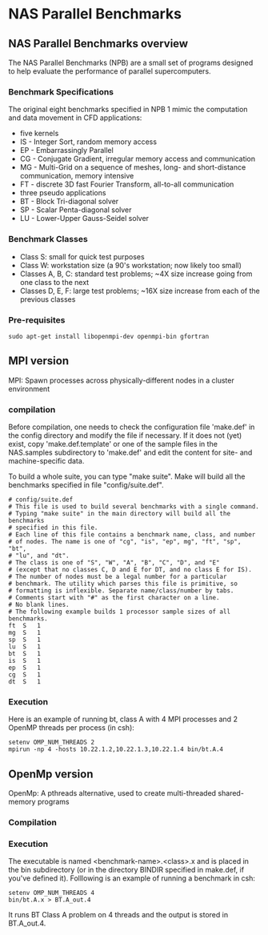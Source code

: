 # NAS Parallel Benchmarks

## NAS Parallel Benchmarks overview
The NAS Parallel Benchmarks (NPB) are a small set of programs designed to help evaluate the performance of parallel supercomputers.

### Benchmark Specifications
The original eight benchmarks specified in NPB 1 mimic the computation and data movement in CFD applications:
- five kernels
 - IS - Integer Sort, random memory access
 - EP - Embarrassingly Parallel
 - CG - Conjugate Gradient, irregular memory access and communication
 - MG - Multi-Grid on a sequence of meshes, long- and short-distance communication, memory intensive
 - FT - discrete 3D fast Fourier Transform, all-to-all communication
- three pseudo applications
 - BT - Block Tri-diagonal solver
 - SP - Scalar Penta-diagonal solver
 - LU - Lower-Upper Gauss-Seidel solver

### Benchmark Classes
- Class S: small for quick test purposes
- Class W: workstation size (a 90's workstation; now likely too small)
- Classes A, B, C: standard test problems; ~4X size increase going from one class to the next
- Classes D, E, F: large test problems; ~16X size increase from each of the previous classes

### Pre-requisites
```
sudo apt-get install libopenmpi-dev openmpi-bin gfortran
```

## MPI version
MPI: Spawn processes across physically-different nodes in a cluster environment
### compilation

Before compilation, one needs to check the configuration file 'make.def' in the config directory and modify the file if necessary. If it does not (yet) exist, copy 'make.def.template' or one of the sample files in the NAS.samples subdirectory to 'make.def' and edit the content for site- and machine-specific data.

To build a whole suite, you can type "make suite".
Make will build all the benchmarks specified in file "config/suite.def".
```
# config/suite.def
# This file is used to build several benchmarks with a single command. 
# Typing "make suite" in the main directory will build all the benchmarks
# specified in this file. 
# Each line of this file contains a benchmark name, class, and number
# of nodes. The name is one of "cg", "is", "ep", mg", "ft", "sp", "bt", 
# "lu", and "dt". 
# The class is one of "S", "W", "A", "B", "C", "D", and "E"
# (except that no classes C, D and E for DT, and no class E for IS).
# The number of nodes must be a legal number for a particular
# benchmark. The utility which parses this file is primitive, so
# formatting is inflexible. Separate name/class/number by tabs. 
# Comments start with "#" as the first character on a line. 
# No blank lines. 
# The following example builds 1 processor sample sizes of all benchmarks. 
ft	S	1
mg	S	1
sp	S	1
lu	S	1
bt	S	1
is	S	1
ep	S	1
cg	S	1
dt	S	1
```
### Execution
Here is an example of running bt, class A with 4 MPI processes and 2 OpenMP threads per process (in csh):
```
setenv OMP_NUM_THREADS 2
mpirun -np 4 -hosts 10.22.1.2,10.22.1.3,10.22.1.4 bin/bt.A.4
```
## OpenMp version
OpenMp: A pthreads alternative, used to create multi-threaded shared-memory programs

### Compilation

### Execution
The executable is named \<benchmark-name\>.\<class\>.x and is placed in the bin subdirectory (or in the directory BINDIR specified in make.def, if you've defined it).  Folllowing is an example of running a benchmark in csh:
```
setenv OMP_NUM_THREADS 4
bin/bt.A.x > BT.A_out.4
```
It runs BT Class A problem on 4 threads and the output is stored in BT.A_out.4.
